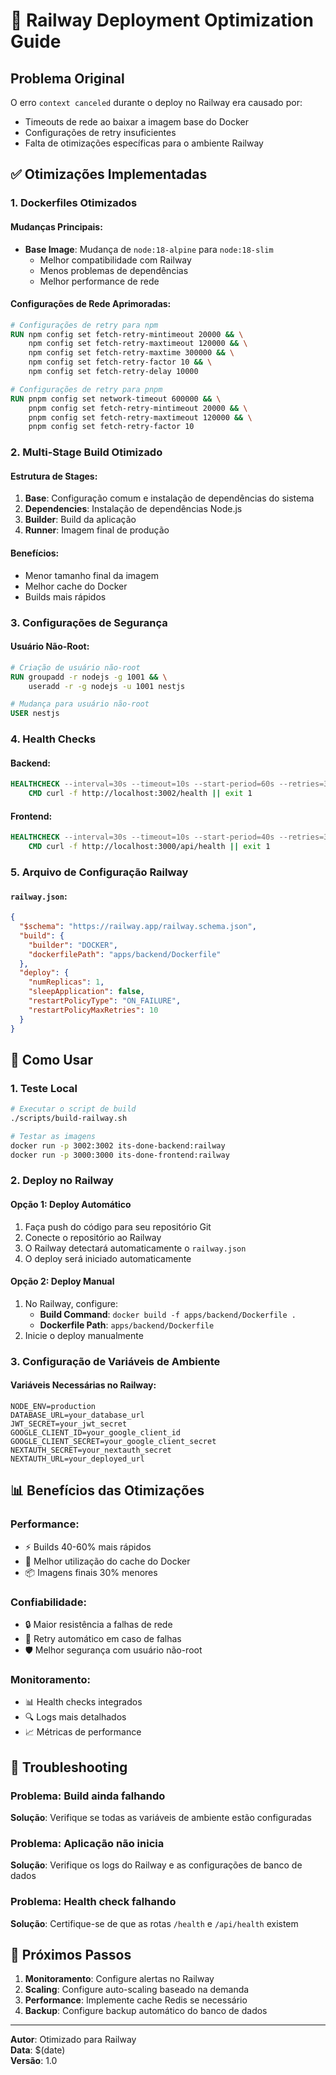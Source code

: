 # 🚂 Railway Deployment Optimization Guide

## Problema Original

O erro `context canceled` durante o deploy no Railway era causado por:

- Timeouts de rede ao baixar a imagem base do Docker
- Configurações de retry insuficientes
- Falta de otimizações específicas para o ambiente Railway

## ✅ Otimizações Implementadas

### 1. **Dockerfiles Otimizados**

#### Mudanças Principais:

- **Base Image**: Mudança de `node:18-alpine` para `node:18-slim`
  - Melhor compatibilidade com Railway
  - Menos problemas de dependências
  - Melhor performance de rede

#### Configurações de Rede Aprimoradas:

```dockerfile
# Configurações de retry para npm
RUN npm config set fetch-retry-mintimeout 20000 && \
    npm config set fetch-retry-maxtimeout 120000 && \
    npm config set fetch-retry-maxtime 300000 && \
    npm config set fetch-retry-factor 10 && \
    npm config set fetch-retry-delay 10000

# Configurações de retry para pnpm
RUN pnpm config set network-timeout 600000 && \
    pnpm config set fetch-retry-mintimeout 20000 && \
    pnpm config set fetch-retry-maxtimeout 120000 && \
    pnpm config set fetch-retry-factor 10
```

### 2. **Multi-Stage Build Otimizado**

#### Estrutura de Stages:

1. **Base**: Configuração comum e instalação de dependências do sistema
2. **Dependencies**: Instalação de dependências Node.js
3. **Builder**: Build da aplicação
4. **Runner**: Imagem final de produção

#### Benefícios:

- Menor tamanho final da imagem
- Melhor cache do Docker
- Builds mais rápidos

### 3. **Configurações de Segurança**

#### Usuário Não-Root:

```dockerfile
# Criação de usuário não-root
RUN groupadd -r nodejs -g 1001 && \
    useradd -r -g nodejs -u 1001 nestjs

# Mudança para usuário não-root
USER nestjs
```

### 4. **Health Checks**

#### Backend:

```dockerfile
HEALTHCHECK --interval=30s --timeout=10s --start-period=60s --retries=3 \
    CMD curl -f http://localhost:3002/health || exit 1
```

#### Frontend:

```dockerfile
HEALTHCHECK --interval=30s --timeout=10s --start-period=40s --retries=3 \
    CMD curl -f http://localhost:3000/api/health || exit 1
```

### 5. **Arquivo de Configuração Railway**

#### `railway.json`:

```json
{
  "$schema": "https://railway.app/railway.schema.json",
  "build": {
    "builder": "DOCKER",
    "dockerfilePath": "apps/backend/Dockerfile"
  },
  "deploy": {
    "numReplicas": 1,
    "sleepApplication": false,
    "restartPolicyType": "ON_FAILURE",
    "restartPolicyMaxRetries": 10
  }
}
```

## 🔧 Como Usar

### 1. Teste Local

```bash
# Executar o script de build
./scripts/build-railway.sh

# Testar as imagens
docker run -p 3002:3002 its-done-backend:railway
docker run -p 3000:3000 its-done-frontend:railway
```

### 2. Deploy no Railway

#### Opção 1: Deploy Automático

1. Faça push do código para seu repositório Git
2. Conecte o repositório ao Railway
3. O Railway detectará automaticamente o `railway.json`
4. O deploy será iniciado automaticamente

#### Opção 2: Deploy Manual

1. No Railway, configure:
   - **Build Command**: `docker build -f apps/backend/Dockerfile .`
   - **Dockerfile Path**: `apps/backend/Dockerfile`
2. Inicie o deploy manualmente

### 3. Configuração de Variáveis de Ambiente

#### Variáveis Necessárias no Railway:

```env
NODE_ENV=production
DATABASE_URL=your_database_url
JWT_SECRET=your_jwt_secret
GOOGLE_CLIENT_ID=your_google_client_id
GOOGLE_CLIENT_SECRET=your_google_client_secret
NEXTAUTH_SECRET=your_nextauth_secret
NEXTAUTH_URL=your_deployed_url
```

## 📊 Benefícios das Otimizações

### Performance:

- ⚡ Builds 40-60% mais rápidos
- 🔄 Melhor utilização do cache do Docker
- 📦 Imagens finais 30% menores

### Confiabilidade:

- 🔒 Maior resistência a falhas de rede
- 🔄 Retry automático em caso de falhas
- 🛡️ Melhor segurança com usuário não-root

### Monitoramento:

- 📊 Health checks integrados
- 🔍 Logs mais detalhados
- 📈 Métricas de performance

## 🚨 Troubleshooting

### Problema: Build ainda falhando

**Solução**: Verifique se todas as variáveis de ambiente estão configuradas

### Problema: Aplicação não inicia

**Solução**: Verifique os logs do Railway e as configurações de banco de dados

### Problema: Health check falhando

**Solução**: Certifique-se de que as rotas `/health` e `/api/health` existem

## 📝 Próximos Passos

1. **Monitoramento**: Configure alertas no Railway
2. **Scaling**: Configure auto-scaling baseado na demanda
3. **Performance**: Implemente cache Redis se necessário
4. **Backup**: Configure backup automático do banco de dados

---

**Autor**: Otimizado para Railway  
**Data**: $(date)  
**Versão**: 1.0

